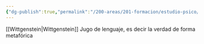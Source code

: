 ```yaml
---
{"dg-publish":true,"permalink":"/200-areas/201-formacion/estudio-psico/giro-pragmatico/","dgPassFrontmatter":true}
---
```


[[Wittgenstein\|Wittgenstein]]
Jugo de lenguaje, es decir la verdad de forma metafórica